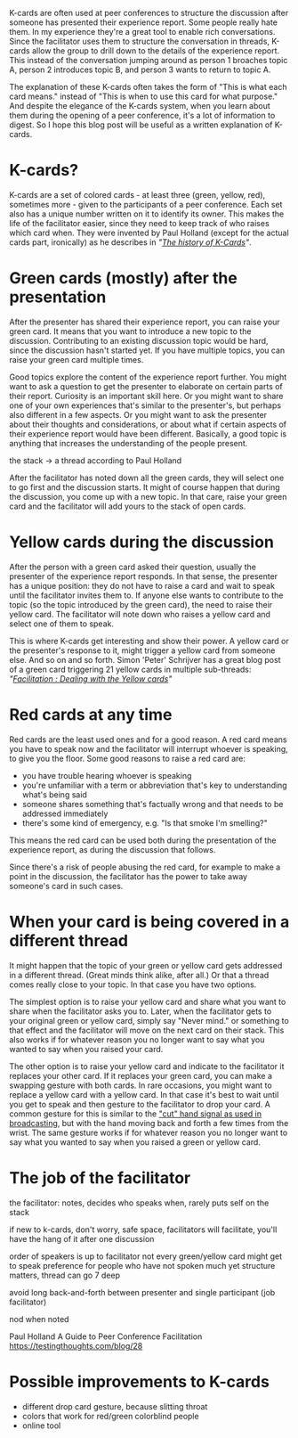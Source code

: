 <!--
.. title: Structuring discussions with K-cards
.. slug: structuring-discussions-with-k-cards
.. date: 2022-03-24 21:32:30 UTC+01:00
.. tags: 
.. category: 
.. link: 
.. description: 
.. type: text
-->

K-cards are often used at peer conferences to structure the discussion after someone has presented their experience report. Some people really hate them. In my experience they're a great tool to enable rich conversations. Since the facilitator uses them to structure the conversation in threads, K-cards allow the group to drill down to the details of the experience report. This instead of the conversation jumping around as person 1 broaches topic A, person 2 introduces topic B, and person 3 wants to return to topic A.

The explanation of these K-cards often takes the form of "This is what each card means." instead of "This is when to use this card for what purpose." And despite the elegance of the K-cards system, when you learn about them during the opening of a peer conference, it's a lot of information to digest. So I hope this blog post will be useful as a written explanation of K-cards.

<!-- TEASER_END -->


# K-cards?

K-cards are a set of colored cards - at least three (green, yellow, red), sometimes more - given to the participants of a peer conference. Each set also has a unique number written on it to identify its owner. This makes the life of the facilitator easier, since they need to keep track of who raises which card when. They were invented by Paul Holland (except for the actual cards part, ironically) as he describes in *"[The history of K-Cards](https://testingthoughts.com/blog/26)"*.


# Green cards (mostly) after the presentation
After the presenter has shared their experience report, you can raise your green card. It means that you want to introduce a new topic to the discussion. Contributing to an existing discussion topic would be hard, since the discussion hasn't started yet. If you have multiple topics, you can raise your green card multiple times.

Good topics explore the content of the experience report further. You might want to ask a question to get the presenter to elaborate on certain parts of their report. Curiosity is an important skill here. Or you might want to share one of your own experiences that's similar to the presenter's, but perhaps also different in a few aspects. Or you might want to ask the presenter about their thoughts and considerations, or about what if certain aspects of their experience report would have been different. Basically, a good topic is anything that increases the understanding of the people present.

the stack -> a thread according to Paul Holland

After the facilitator has noted down all the green cards, they will select one to go first and the discussion starts. It might of course happen that during the discussion, you come up with a new topic. In that care, raise your green card and the facilitator will add yours to the stack of open cards.


# Yellow cards during the discussion
After the person with a green card asked their question, usually the presenter of the experience report responds. In that sense, the presenter has a unique position: they do not have to raise a card and wait to speak until the facilitator invites them to. If anyone else wants to contribute to the topic (so the topic introduced by the green card), the need to raise their yellow card. The facilitator will note down who raises a yellow card and select one of them to speak.

This is where K-cards get interesting and show their power. A yellow card or the presenter's response to it, might trigger a yellow card from someone else. And so on and so forth. Simon 'Peter' Schrijver has a great blog post of a green card triggering 21 yellow cards in multiple sub-threads: *"[Facilitation : Dealing with the Yellow cards](https://simonsaysnomore.wordpress.com/2014/02/16/facilitation-dealing-with-the-yellow-cards/)"*


# Red cards at any time
Red cards are the least used ones and for a good reason. A red card means you have to speak now and the facilitator will interrupt whoever is speaking, to give you the floor. Some good reasons to raise a red card are:

- you have trouble hearing whoever is speaking
- you're unfamiliar with a term or abbreviation that's key to understanding what's being said
- someone shares something that's factually wrong and that needs to be addressed immediately
- there's some kind of emergency, e.g. "Is that smoke I'm smelling?"

This means the red card can be used both during the presentation of the experience report, as during the discussion that follows.

Since there's a risk of people abusing the red card, for example to make a point in the discussion, the facilitator has the power to take away someone's card in such cases.


# When your card is being covered in a different thread
It might happen that the topic of your green or yellow card gets addressed in a different thread. (Great minds think alike, after all.) Or that a thread comes really close to your topic. In that case you have two options.

The simplest option is to raise your yellow card and share what you want to share when the facilitator asks you to. Later, when the facilitator gets to your original green or yellow card, simply say "Never mind." or something to that effect and the facilitator will move on the next card on their stack. This also works if for whatever reason you no longer want to say what you wanted to say when you raised your card.

The other option is to raise your yellow card and indicate to the facilitator it replaces your other card. If it replaces your green card, you can make a swapping gesture with both cards. In rare occasions, you might want to replace a yellow card with a yellow card. In that case it's best to wait until you get to speak and then gesture to the facilitator to drop your card. A common gesture for this is similar to the ["cut" hand signal as used in broadcasting](https://www.streamsemester.com/articles/floor-director-hand-signals), but with the hand moving back and forth a few times from the wrist. The same gesture works if for whatever reason you no longer want to say what you wanted to say when you raised a green or yellow card.



# The job of the facilitator
the facilitator: notes, decides who speaks when, rarely puts self on the stack

if new to k-cards, don't worry, safe space, facilitators will facilitate, you'll have the hang of it after one discussion

order of speakers is up to facilitator
not every green/yellow card might get to speak
preference for people who have not spoken much yet
structure matters, thread can go 7 deep

avoid long back-and-forth between presenter and single participant (job facilitator)

nod when noted

Paul Holland
A Guide to Peer Conference Facilitation
https://testingthoughts.com/blog/28



# Possible improvements to K-cards
- different drop card gesture, because slitting throat
- colors that work for red/green colorblind people
- online tool

